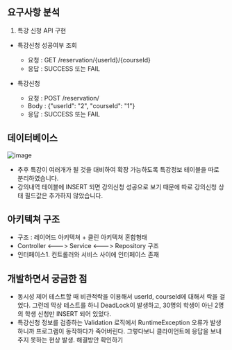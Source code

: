 ## 요구사항 분석

1. 특강 신청 API 구현

- 특강신청 성공여부 조회
    - 요청 : GET /reservation/{userId}/{courseId}
    - 응답 : SUCCESS 또는 FAIL

- 특강신청
    - 요청 : POST /reservation/
    - Body : {"userId": "2", "courseId": "1"}
    - 응답 : SUCCESS 또는 FAIL

## 데이터베이스

![image](https://github.com/wwwkang8/hhplus_architecture_2nd/assets/26863285/9a951e82-06c1-4db7-8426-a73991a96ed8)

- 추후 특강이 여러개가 될 것을 대비하여 확장 가능하도록 특강정보 테이블을 따로 분리하였습니다.
- 강의내역 테이블에 INSERT 되면 강의신청 성공으로 보기 때문에 따로 강의신청 상태 필드값은 추가하지 않았습니다.

## 아키텍쳐 구조

- 구조 : 레이어드 아키텍쳐 + 클린 아키텍쳐 혼합형태
- Controller <---> Service <---> Repository 구조
- 인터페이스1. 컨트롤러와 서비스 사이에 인터페이스 존재

## 개발하면서 궁금한 점

- 동시성 제어 테스트할 때 비관적락을 이용해서 userId, courseId에 대해서 락을 걸었다. 그런데 막상 테스트를 하니 DeadLock이 발생하고, 30명의 학생이 아닌 2명의 학생 신청만 INSERT 되어
  있었다.
- 특강신청 정보를 검증하는 Validation 로직에서 RuntimeException 오류가 발생하니까 프로그램이 동작하다가 죽어버린다. 그렇다보니 클라이언트에 응답을 보내주지 못하는 현상 발생. 해결방안 확인하기
